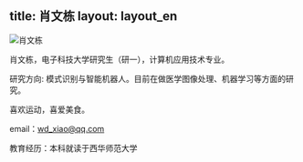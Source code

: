title: 肖文栋layout: layout_en---![肖文栋](http://7xohr3.com1.z0.glb.clouddn.com/肖文栋.jpg)肖文栋，电子科技大学研究生（研一），计算机应用技术专业。研究方向: 模式识别与智能机器人。目前在做医学图像处理、机器学习等方面的研究。喜欢运动，喜爱美食。 email：<wd_xiao@qq.com>教育经历：本科就读于西华师范大学